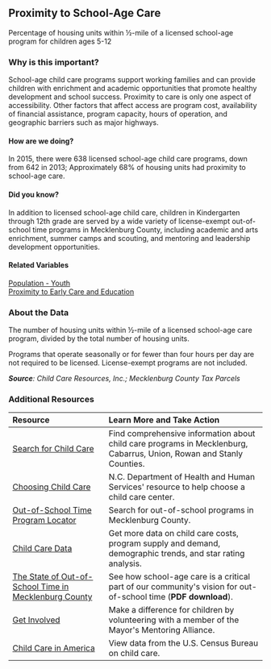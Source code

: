 ## Proximity to School-Age Care
Percentage of housing units within &#189;-mile of a licensed school-age program for children ages 5-12

### Why is this important?
School-age child care programs support working families and can provide children with enrichment and academic opportunities that promote healthy development and school success. Proximity to care is only one aspect of accessibility. Other factors that affect access are program cost, availability of financial assistance, program capacity, hours of operation, and geographic barriers such as major highways.

#### How are we doing?
In 2015, there were 638 licensed school-age child care programs, down from 642 in 2013; Approximately 68% of housing units had proximity to school-age care. 
 
#### Did you know?
In addition to licensed school-age child care, children in Kindergarten through 12th grade are served by a wide variety of license-exempt out-of-school time programs in Mecklenburg County, including academic and arts enrichment, summer camps and scouting, and mentoring and leadership development opportunities.

#### Related Variables
<a href="javascript:void(0)" onclick="model.metricId = 'm12'">Population - Youth</a>  
<a href="javascript:void(0)" onclick="model.metricId = 'm21'">Proximity to Early Care and Education</a>  

### About the Data
The number of housing units within &#189;-mile of a licensed school-age care program, divided by the total number of housing units. 

Programs that operate seasonally or for fewer than four hours per day are not required to be licensed. License-exempt programs are not included.

_**Source**: Child Care Resources, Inc.; Mecklenburg County Tax Parcels_

### Additional Resources
| Resource | Learn More and Take Action |
|:--- | :--- |
|[Search for Child Care](http://www.childcareresourcesinc.org/parents-families/search-for-child-care/)|Find comprehensive information about child care programs in Mecklenburg, Cabarrus, Union, Rowan and Stanly Counties.
|[Choosing Child Care](http://ncchildcare.nc.gov/parents/pr_sn2_ov.asp)| N.C. Department of Health and Human Services' resource to help choose a child care center.
|[Out-of-School Time Program Locator](http://www.cfcrights.org/issues-and-impact/out-of-school-time-locator-map/)|Search for out-of-school programs in Mecklenburg County.
|[Child Care Data](http://www.childcareresourcesinc.org/publications-and-multimedia/data-reports/)|Get more data on child care costs, program supply and demand, demographic trends, and star rating analysis.
|[The State of Out-of-School Time in Mecklenburg County](http://cfcrights.org/wp-content/uploads/2011/10/OST-Task-Force-Final-Report-2011.pdf)|See how school-age care is a critical part of our community's vision for out-of-school time (**PDF download**).
|[Get Involved](http://charlottenc.gov/Mayor/Youth/MMA/Pages/default.aspx)|Make a difference for children by volunteering with a member of the Mayor's Mentoring Alliance.
|[Child Care in America](http://www.census.gov/library/infographics/child_care.html)| View data from the U.S. Census Bureau on child care.

